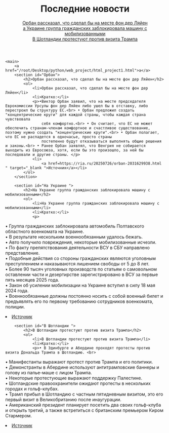 <html lang="en">

<head>
    <meta charset="UTF-8">
    <link rel="stylesheet" href="main.css">
</head>

<body>
    <header>
        <h1>Последние новости</h1>
        <a href="#Орбан">Орбан рассказал, что сделал бы на месте фон дер Ляйен</a><br>
        <a href="#На Украине">а Украине группа гражданских заблокировала машину с мобилизованными</a><br>
        <a href="#В Шотландии">В Шотландии протестуют против визита Трампа</a>
    </header>

    <main>
        <a href="/root/Desktop/python/web_project/html_project1.html">a</a>
        <section id="Орбан">
            <h2>Орбан рассказал, что сделал бы на месте фон дер Ляйен</h2>
            <ol>
                <li>Орбан рассказал, что сделал бы на месте фон дер Ляйен</li>
                <li>Кратко:</li>
                <p>•Виктор Орбан заявил, что на месте председателя Еврокомиссии Урсулы фон дер Ляйен либо ушел бы в отставку, либо перестроил бы структуру ЕС.<br> • Орбан предложил создать "концентрические круги" для каждой страны, чтобы каждая страна чувствовала
                    себя комфортно.<br> • Он считает, что ЕС не может обеспечить странам-членам комфортное и счастливое существование, поэтому нужно создать "концентрические круги".<br> • Орбан полагает, что ЕС не распадется в одночасье, просто страны
                    постепенно будут отказываться выполнять общие решения и законы.<br> • Ранее Орбан заявлял, что Венгрия не собирается выходить из Евросоюза, хотя, если бы это произошло, за ней бы последовали и другие страны. </p>
                <li>
                    <a href=https://ria.ru/20250726/orban-2031629938.html " target="_blank ">Источник</a></li>
            </ol>
        </section>

        <section id="На Украине ">
            <h2>На Украине группа гражданских заблокировала машину с мобилизованными</h2>
            <ol>
                <li>На Украине группа гражданских заблокировала машину с мобилизованными</li>
                <li>Кратко:</li>
                <p>
• Группа гражданских заблокировала автомобиль Полтавского областного военкомата на Украине. <br>
• В результате нескольким военнообязанным удалось бежать.<br>
• Авто получило повреждения, некоторые мобилизованные исчезли. <br>
• По факту препятствования деятельности ВСУ в СБУ направлено представление. <br>
• Подобные действия со стороны гражданских являются уголовным преступлением и наказываются лишением свободы от 5 до 8 лет.<br> 
• Более 90 тысяч уголовных производств по статьям о самовольном оставлении части и дезертирстве зарегистрировано в ВСУ за первые пять месяцев 2025 года. <br>
• Закон об усилении мобилизации на Украине вступил в силу 18 мая 2024 года. <br>
• Военнообязанные должны постоянно носить с собой военный билет и предъявлять его по первому требованию сотрудников военкомата, полиции.</p>
                <li><a href="https://www.ozon.ru/product/haking-na-s-yaroshenko-aleksey-andreevich-686620203/ " target="_blank ">Источник</a></li>
            </ol>
        </section>

        <section id="В Шотландии ">
            <h2>В Шотландии протестуют против визита Трампа</h2>
            <ol>
                <li>В Шотландии протестуют против визита Трампа</li>
                <li>Кратко:</li>
                <p>• В Эдинбурге и Абердине проходят протесты против визита Дональда Трампа в Шотландию. <br>
• Манифестанты выражают протест против Трампа и его политики. <br>
• Демонстранты в Абердине используют антитрамповские баннеры и голову из папье-маше с лицом Трампа. <br>
• Некоторые протестующие выражают поддержку Палестине.<br> 
• Шотландские правоохранители ожидают протесты в нескольких городах и гольф-клубах. <br>
• Трамп прибыл в Шотландию с частным пятидневным визитом, это его первый визит в Великобританию после инаугурации. <br>
• Американский президент планирует посетить два своих гольф-клуба и открыть третий, а также встретиться с британским премьером Киром Стармером. </p>
                <li><a href="https://www.ozon.ru/product/sozdaem-dinamicheskie-veb-sayty-s-pomoshchyu-php-mysql-javascript-css-i-html5-6-e-izd-nikson-robin-726935905/ " target="_blank ">Источник</a></li>
            </ol>
        </section>
    </main>
</body>

</html>
